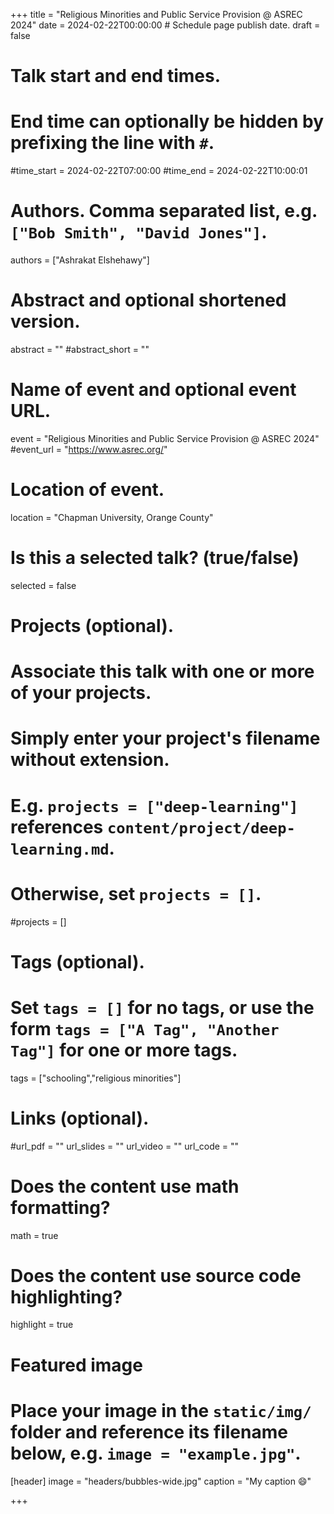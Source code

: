 
+++
title = "Religious Minorities and Public Service Provision @ ASREC 2024"
date = 2024-02-22T00:00:00  # Schedule page publish date.
draft = false

# Talk start and end times.
#   End time can optionally be hidden by prefixing the line with `#`.
#time_start = 2024-02-22T07:00:00
#time_end = 2024-02-22T10:00:01

# Authors. Comma separated list, e.g. `["Bob Smith", "David Jones"]`.
authors = ["Ashrakat Elshehawy"]


# Abstract and optional shortened version.
abstract = ""
#abstract_short = ""



# Name of event and optional event URL.
event = "Religious Minorities and Public Service Provision @ ASREC 2024"
#event_url = "https://www.asrec.org/"

# Location of event.
location = "Chapman University, Orange County"


# Is this a selected talk? (true/false)
selected = false

# Projects (optional).
#   Associate this talk with one or more of your projects.
#   Simply enter your project's filename without extension.
#   E.g. `projects = ["deep-learning"]` references `content/project/deep-learning.md`.
#   Otherwise, set `projects = []`.
#projects = []

# Tags (optional).
#   Set `tags = []` for no tags, or use the form `tags = ["A Tag", "Another Tag"]` for one or more tags.
tags = ["schooling","religious minorities"]

# Links (optional).
#url_pdf = ""
url_slides = ""
url_video = ""
url_code = ""

# Does the content use math formatting?
math = true

# Does the content use source code highlighting?
highlight = true

# Featured image
# Place your image in the `static/img/` folder and reference its filename below, e.g. `image = "example.jpg"`.
[header]
image = "headers/bubbles-wide.jpg"
caption = "My caption :smile:"

+++

